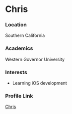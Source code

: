 # Chris

### Location

Southern California

### Academics

Western Governor University

### Interests

- Learning iOS development

### Profile Link

[Chris](https://github.com/ChrisVo)
